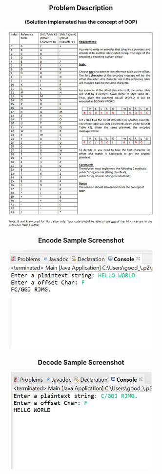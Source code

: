 <div align="center">

<h2 align="center">Problem Description</h2>
<h3 align="center">(Solution implemeted has the concept of OOP)</h3>
  <a href="image.jpg">
    <img src="image/task.jpg" alt="Logo" >
  </a>
<h2 align="center">Encode Sample Screenshot</h2>
  <a href="encode.jpg">
    <img src="image/encode.jpg" alt="Logo" >
  </a>
<h2 align="center">Decode Sample Screenshot</h2>
  <a href="decode.jpg">
    <img src="image/decode.jpg" alt="Logo" >
  </a>
</div>



